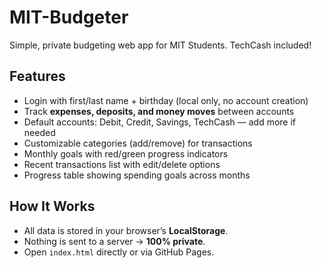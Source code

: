 # MIT-Budgeter
Simple, private budgeting web app for MIT Students. TechCash included!

## Features
- Login with first/last name + birthday (local only, no account creation)
- Track **expenses, deposits, and money moves** between accounts
- Default accounts: Debit, Credit, Savings, TechCash — add more if needed
- Customizable categories (add/remove) for transactions
- Monthly goals with red/green progress indicators
- Recent transactions list with edit/delete options
- Progress table showing spending goals across months

## How It Works
- All data is stored in your browser’s **LocalStorage**.
- Nothing is sent to a server → **100% private**.
- Open `index.html` directly or via GitHub Pages.
